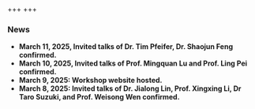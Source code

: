 +++
+++

### <b>News
- March 11, 2025, Invited talks of Dr. Tim Pfeifer, Dr. Shaojun Feng confirmed.
- March 10, 2025, Invited talks of Prof. Mingquan Lu and Prof. Ling Pei confirmed.
- March 9, 2025: Workshop website hosted.
- March 8, 2025: Invited talks of Dr. Jialong Lin, Prof. Xingxing Li, Dr Taro Suzuki, and Prof. Weisong Wen confirmed.


